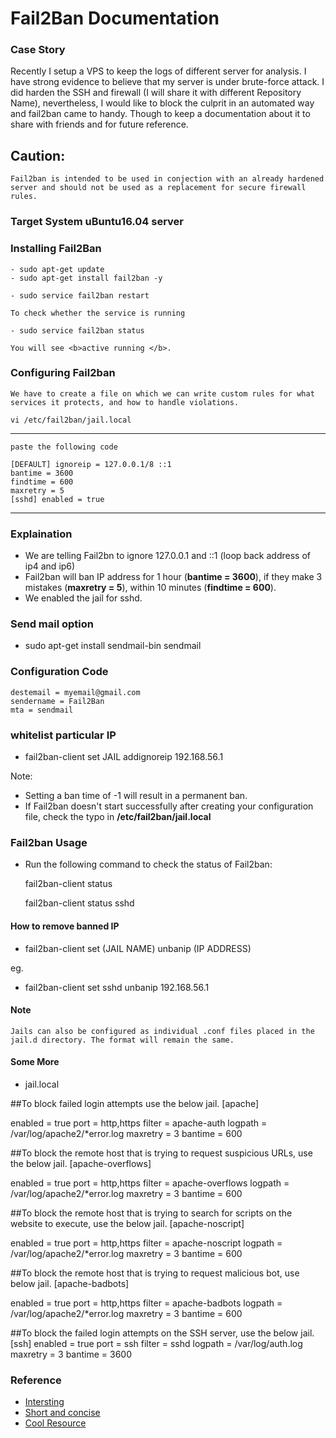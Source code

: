 # Fail2Ban Documentation


### Case Story
Recently I setup a VPS to keep the logs of different server for analysis. I have strong evidence to believe that my server is under brute-force attack. I did harden the SSH and firewall (I will share it with different Repository Name), nevertheless, I would like to block the culprit in an automated way and fail2ban came to handy. Though to keep a documentation about it to share with friends and for future reference.


## Caution: 
    Fail2ban is intended to be used in conjection with an already hardened server and should not be used as a replacement for secure firewall rules.

### Target System uBuntu16.04 server 

### Installing Fail2Ban

    - sudo apt-get update 
    - sudo apt-get install fail2ban -y 

    - sudo service fail2ban restart 

    To check whether the service is running

    - sudo service fail2ban status 

    You will see <b>active running </b>. 

### Configuring Fail2ban 

    We have to create a file on which we can write custom rules for what services it protects, and how to handle violations. 

    vi /etc/fail2ban/jail.local 

***
    paste the following code 

    [DEFAULT] ignoreip = 127.0.0.1/8 ::1 
    bantime = 3600
    findtime = 600
    maxretry = 5
    [sshd] enabled = true

***

### Explaination 

* We are telling Fail2bn to ignore 127.0.0.1 and ::1  (loop back address of ip4 and ip6)
* Fail2ban will ban IP address for 1 hour (<b>bantime = 3600</b>), if they make 3 mistakes (<b>maxretry = 5</b>), within 10 minutes (<b>findtime = 600</b>). 
* We enabled the jail for sshd. 

### Send mail option 

- sudo apt-get install sendmail-bin sendmail 

### Configuration Code 

    destemail = myemail@gmail.com
    sendername = Fail2Ban
    mta = sendmail

### whitelist particular IP 

* fail2ban-client set JAIL addignoreip 192.168.56.1

Note: 
    
* Setting a ban time of -1 will result in a permanent ban. 
* If Fail2ban doesn't start successfully after creating your configuration file, check the typo in <b>/etc/fail2ban/jail.local</b>

### Fail2ban Usage 

- Run the following command to check the status of Fail2ban: 

    fail2ban-client status 

    fail2ban-client status sshd 


#### How to remove banned IP 

- fail2ban-client set (JAIL NAME) unbanip (IP ADDRESS)

eg. 
- fail2ban-client set sshd unbanip 192.168.56.1


#### Note

    Jails can also be configured as individual .conf files placed in the jail.d directory. The format will remain the same.


#### Some More 

- jail.local 

##To block failed login attempts use the below jail. 
 [apache] 

 enabled = true 
 port = http,https 
 filter = apache-auth 
 logpath = /var/log/apache2/*error.log 
 maxretry = 3 
 bantime = 600 

 
 ##To block the remote host that is trying to request suspicious URLs, use the below jail. 
 [apache-overflows] 

 enabled = true 
 port = http,https 
 filter = apache-overflows 
 logpath = /var/log/apache2/*error.log 
 maxretry = 3 
 bantime = 600 

 
 ##To block the remote host that is trying to search for scripts on the website to execute, use the below jail. 
 [apache-noscript] 

 enabled = true 
 port = http,https 
 filter = apache-noscript 
 logpath = /var/log/apache2/*error.log 
 maxretry = 3 
 bantime = 600 

 
 ##To block the remote host that is trying to request malicious bot, use below jail. 
 [apache-badbots] 

 enabled = true 
 port = http,https 
 filter = apache-badbots 
 logpath = /var/log/apache2/*error.log 
 maxretry = 3 
 bantime = 600 

  
 ##To block the failed login attempts on the SSH server, use the below jail. 
 [ssh] 
 enabled = true 
 port = ssh 
 filter = sshd 
 logpath = /var/log/auth.log 
 maxretry = 3 
 bantime = 3600 




### Reference
- [Intersting](https://www.linode.com/docs/security/using-fail2ban-for-security/)
- [Short and concise](https://www.liquidweb.com/kb/install-configure-fail2ban-ubuntu-server-16-04/)
- [Cool Resource](https://blog.rapid7.com/2017/02/13/how-to-protect-ssh-and-apache-using-fail2ban-on-ubuntu-linux/)